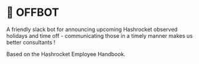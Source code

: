 # 🔌  OFFBOT

A friendly slack bot for announcing upcoming Hashrocket observed holidays and
time off - communicating those in a timely manner makes us better consultants !

Based on the Hashrocket Employee Handbook.
